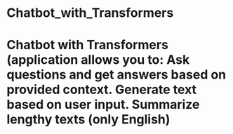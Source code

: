 # Chatbot_with_Transformers
# Chatbot with Transformers (application allows you to:  Ask questions and get answers based on provided context. Generate text based on user input. Summarize lengthy texts (only English)

